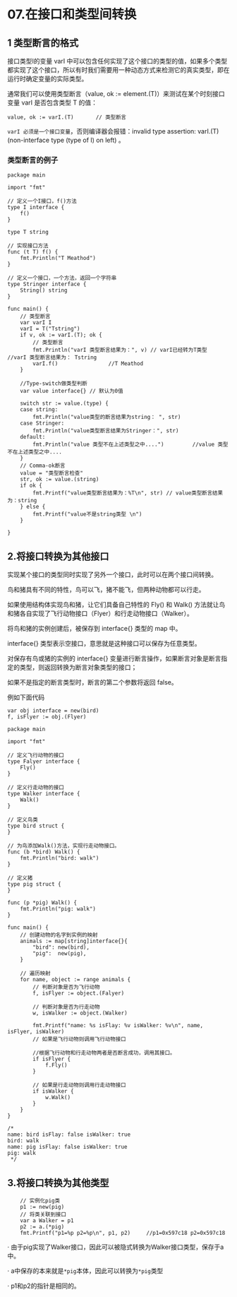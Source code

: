 # 07.在接口和类型间转换

## 1 类型断言的格式
接口类型I的变量 varI 中可以包含任何实现了这个接口的类型的值，如果多个类型都实现了这个接口，所以有时我们需要用一种动态方式来检测它的真实类型，即在运行时确定变量的实际类型。

通常我们可以使用类型断言（value, ok := element.(T)）来测试在某个时刻接口变量 varI 是否包含类型 T 的值：

```
value, ok := varI.(T)       // 类型断言
```

`varI 必须是一个接口变量`，否则编译器会报错：invalid type assertion: varI.(T) (non-interface type (type of I) on left) 。


### 类型断言的例子
``` 
package main

import "fmt"

// 定义一个I接口，f()方法
type I interface {
	f()
}

type T string

// 实现接口方法
func (t T) f() {
	fmt.Println("T Meathod")
}

// 定义一个接口，一个方法，返回一个字符串
type Stringer interface {
	String() string
}

func main() {
	// 类型断言
	var varI I
	varI = T("Tstring")
	if v, ok := varI.(T); ok {
		// 类型断言
		fmt.Println("varI 类型断言结果为：", v) // varI已经转为T类型		//varI 类型断言结果为： Tstring
		varI.f()				//T Meathod
	}

	//Type-switch做类型判断
	var value interface{} // 默认为0值

	switch str := value.(type) {
	case string:
		fmt.Println("value类型的断言结果为string： ", str)
	case Stringer:
		fmt.Println("value类型断言结果为Stringer：", str)
	default:
		fmt.Println("value 类型不在上述类型之中....")			//value 类型不在上述类型之中....
	}
	// Comma-ok断言
	value = "类型断言检查"
	str, ok := value.(string)
	if ok {
		fmt.Printf("value类型断言结果为：%T\n", str) // value类型断言结果为：string
	} else {
		fmt.Printf("value不是string类型 \n")
	}

}
```

## 2.将接口转换为其他接口

实现某个接口的类型同时实现了另外一个接口，此时可以在两个接口间转换。

鸟和猪具有不同的特性，鸟可以飞，猪不能飞，但两种动物都可以行走。

如果使用结构体实现鸟和猪，让它们具备自己特性的 Fly() 和 Walk() 方法就让鸟和猪各自实现了飞行动物接口（Flyer）和行走动物接口（Walker）。

将鸟和猪的实例创建后，被保存到 interface{} 类型的 map 中。

interface{} 类型表示空接口，意思就是这种接口可以保存为任意类型。

对保存有鸟或猪的实例的 interface{} 变量进行断言操作，如果断言对象是断言指定的类型，则返回转换为断言对象类型的接口；

如果不是指定的断言类型时，断言的第二个参数将返回 false。


例如下面代码
``` 
var obj interface = new(bird)
f, isFlyer := obj.(Flyer)
```

``` 
package main

import "fmt"

// 定义飞行动物的接口
type Falyer interface {
	Fly()
}

// 定义行走动物的接口
type Walker interface {
	Walk()
}

// 定义鸟类
type bird struct {
}

// 为鸟添加Walk()方法，实现行走动物接口。
func (b *bird) Walk() {
	fmt.Println("bird: walk")
}

// 定义猪
type pig struct {
}

func (p *pig) Walk() {
	fmt.Println("pig: walk")
}

func main() {
	// 创建动物的名字到实例的映射
	animals := map[string]interface{}{
		"bird": new(bird),
		"pig":  new(pig),
	}

	// 遍历映射
	for name, object := range animals {
		// 判断对象是否为飞行动物
		f, isFlyer := object.(Falyer)

		// 判断对象是否为行走动物
		w, isWalker := object.(Walker)

		fmt.Printf("name: %s isFlay: %v isWalker: %v\n", name, isFlyer, isWalker)
		// 如果是飞行动物则调用飞行动物接口

		//根据飞行动物和行走动物两者是否断言成功，调用其接口。
		if isFlyer {
			f.Fly()
		}

		// 如果是行走动物则调用行走动物接口
		if isWalker {
			w.Walk()
		}
	}
}

/*
name: bird isFlay: false isWalker: true
bird: walk
name: pig isFlay: false isWalker: true
pig: walk
 */
```

## 3.将接口转换为其他类型

``` 
	// 实例化pig类
	p1 := new(pig)
	// 将类关联到接口
	var a Walker = p1
	p2 := a.(*pig)
	fmt.Printf("p1=%p p2=%p\n", p1, p2)     //p1=0x597c18 p2=0x597c18
```
· 由于pig实现了Walker接口，因此可以被隐式转换为Walker接口类型，保存于a中。

· a中保存的本来就是`*pig`本体，因此可以转换为`*pig`类型

· p1和p2的指针是相同的。


